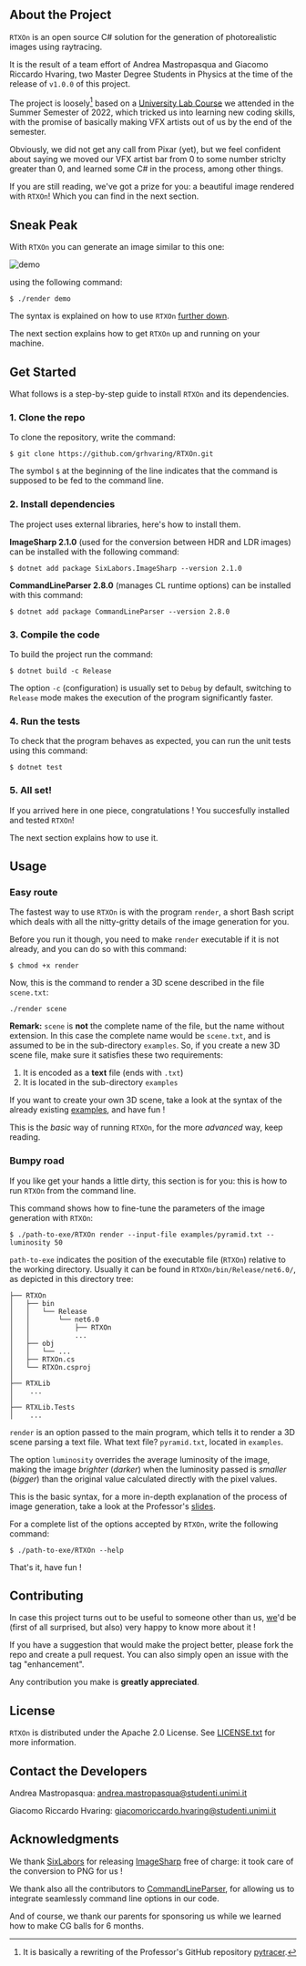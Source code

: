 ## About the Project

`RTXOn` is an open source C# solution for the generation of photorealistic images using raytracing.

It is the result of a team effort of Andrea Mastropasqua and Giacomo Riccardo Hvaring, two Master Degree Students in Physics at the time of the release of `v1.0.0` of this project.

The project is loosely[^1] based on a [University Lab Course][raytracing_course] we attended in the Summer Semester of 2022, which tricked us into learning new coding skills, with the promise of basically making VFX artists out of us by the end of the semester.

Obviously, we did not get any call from Pixar (yet), but we feel confident about saying we moved our VFX artist bar from 0 to some number striclty greater than 0, and learned some C# in the process, among other things.

If you are still reading, we've got a prize for you: a beautiful image rendered with `RTXOn`! Which you can find in the next section.

[^1]: It is basically a rewriting of the Professor's GitHub repository [pytracer].

<h2 id="sneak-peak">Sneak Peak</h2>

With `RTXOn` you can generate an image similar to this one:

![demo](https://github.com/grhvaring/RTXOn/blob/document/images/demo.png?raw=true)

using the following command:

```
$ ./render demo
```

The syntax is explained on how to use `RTXOn` [further down](#usage).

The next section explains how to get `RTXOn` up and running on your machine.

## Get Started

What follows is a step-by-step guide to install `RTXOn` and its dependencies.

### 1. Clone the repo

To clone the repository, write the command:

```
$ git clone https://github.com/grhvaring/RTXOn.git
```

The symbol `$` at the beginning of the line indicates that the command is supposed to be fed to the command line.

### 2. Install dependencies

The project uses external libraries, here's how to install them.

**ImageSharp 2.1.0** (used for the conversion between HDR and LDR images) can be installed with the following command:

```
$ dotnet add package SixLabors.ImageSharp --version 2.1.0
```

**CommandLineParser 2.8.0** (manages CL runtime options) can be installed with this command:


```
$ dotnet add package CommandLineParser --version 2.8.0
```

### 3. Compile the code

To build the project run the command:

```
$ dotnet build -c Release
```

The option `-c` (configuration) is usually set to `Debug` by default, switching to `Release` mode makes the execution of the program significantly faster.

### 4. Run the tests

To check that the program behaves as expected, you can run the unit tests using this command:

```
$ dotnet test
```

### 5. All set!

If you arrived here in one piece, congratulations ! You succesfully installed and tested `RTXOn`!

The next section explains how to use it.


<h2 id="usage">Usage</h2>

### Easy route

The fastest way to use `RTXOn` is with the program `render`, a short Bash script which deals with all the nitty-gritty details of the image generation for you.

Before you run it though, you need to make `render` executable if it is not already, and you can do so with this command:

```
$ chmod +x render
```


Now, this is the command to render a 3D scene described in the file `scene.txt`:

```
./render scene
```

**Remark:** `scene` is **not** the complete name of the file, but the name without extension. In this case the complete name would be `scene.txt`, and is assumed to be in the sub-directory `examples`. So, if you create a new 3D scene file, make sure it satisfies these two requirements:

1. It is encoded as a **text** file (ends with `.txt`)
2. It is located in the sub-directory `examples`

If you want to create your own 3D scene, take a look at the syntax of the already existing [examples], and have fun !

This is the *basic* way of running `RTXOn`, for the more *advanced* way, keep reading.

### Bumpy road

If you like get your hands a little dirty, this section is for you: this is how to run `RTXOn` from the command line.

This command shows how to fine-tune the parameters of the image generation with `RTXOn`:


```
$ ./path-to-exe/RTXOn render --input-file examples/pyramid.txt --luminosity 50
```

`path-to-exe` indicates the position of the executable file (`RTXOn`) relative to the working directory. Usually it can be found in `RTXOn/bin/Release/net6.0/`, as depicted in this directory tree:

```
├── RTXOn
│   ├── bin
│   │   └── Release
│   │       └── net6.0
│   │           ├── RTXOn
│   │           ...
│   ├── obj
│   │   └── ...
│   ├── RTXOn.cs
│   └── RTXOn.csproj
│   
├── RTXLib
│    ...
│       
├── RTXLib.Tests
│    ...
```

`render` is an option passed to the main program, which tells it to render a 3D scene parsing a text file. What text file? `pyramid.txt`, located in `examples`.

The option `luminosity` overrides the average luminosity of the image, making the image *brighter* (*darker*) when the luminosity passed is *smaller* (*bigger*) than the original value calculated directly with the pixel values.

This is the basic syntax, for a more in-depth explanation of the process of image generation, take a look at the Professor's [slides].

For a complete list of the options accepted by `RTXOn`, write the following command:

```
$ ./path-to-exe/RTXOn --help
```

That's it, have fun !

## Contributing

In case this project turns out to be useful to someone other than us, [we](#contact)'d be (first of all surprised, but also) very happy to know more about it !

If you have a suggestion that would make the project better, please fork the repo and create a pull request. You can also simply open an issue with the tag "enhancement".

Any contribution you make is **greatly appreciated**.

## License

`RTXOn` is distributed under the Apache 2.0 License. See [LICENSE.txt][license] for more information.

<h2 id="contact">Contact the Developers</h2>

Andrea Mastropasqua: [andrea.mastropasqua@studenti.unimi.it](mailto:andrea.mastropasqua@studenti.unimi.it)

Giacomo Riccardo Hvaring: [giacomoriccardo.hvaring@studenti.unimi.it](mailto:giacomoriccardo.hvaring@studenti.unimi.it)

## Acknowledgments

We thank [SixLabors] for releasing [ImageSharp] free of charge: it took care of the conversion to PNG for us !

We thank also all the contributors to [CommandLineParser], for allowing us to integrate seamlessly command line options in our code.

And of course, we thank our parents for sponsoring us while we learned how to make CG balls for 6 months.

[raytracing_course]: https://ziotom78.github.io/raytracing_course
[pytracer]: https://github.com/ziotom78/pytracer
[examples]: https://github.com/grhvaring/RTXOn/tree/master/examples
[slides]: https://ziotom78.github.io/raytracing_course
[license]: https://github.com/grhvaring/RTXOn/tree/master/LICENSE.txt
[sixlabors]: https://sixlabors.com
[imagesharp]: https://sixlabors.com/products/imagesharp/
[commandlineparser]: https://github.com/commandlineparser
